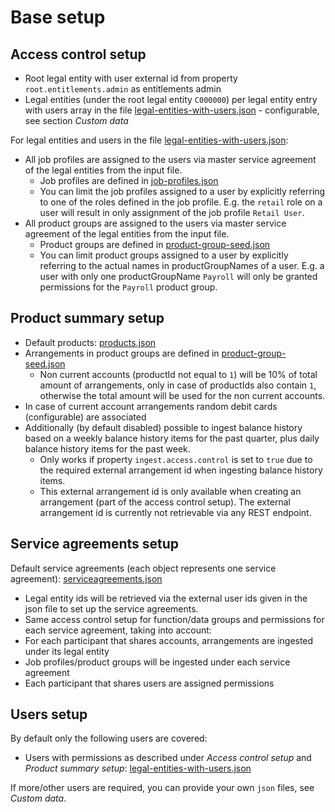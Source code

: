 # Base setup

## Access control setup
- Root legal entity with user external id from property `root.entitlements.admin` as entitlements admin
- Legal entities (under the root legal entity `C000000`) per legal entity entry with users array in the file [legal-entities-with-users.json](../src/main/resources/data/legal-entities-with-users.json) - configurable, see section *Custom data*

For legal entities and users in the file [legal-entities-with-users.json](../src/main/resources/data/legal-entities-with-users.json):
- All job profiles are assigned to the users via master service agreement of the legal entities from the input file.
    - Job profiles are defined in [job-profiles.json](../src/main/resources/data/job-profiles.json)
    - You can limit the job profiles assigned to a user by explicitly referring to one of the roles defined in the job profile. E.g. the `retail` role on a user will result in only assignment of the job profile `Retail User`.   
- All product groups are assigned to the users via master service agreement of the legal entities from the input file.
    - Product groups are defined in [product-group-seed.json](../src/main/resources/data/seed/product-group-seed.json)
    - You can limit product groups assigned to a user by explicitly referring to the actual names in productGroupNames of a user. E.g. a user with only one productGroupName `Payroll` will only be granted permissions for the `Payroll` product group.

## Product summary setup
- Default products: [products.json](../src/main/resources/data/products.json)
- Arrangements in product groups are defined in [product-group-seed.json](../src/main/resources/data/seed/product-group-seed.json)
    - Non current accounts (productId not equal to `1`) will be 10% of total amount of arrangements, only in case of productIds also contain `1`, otherwise the total amount will be used for the non current accounts.
- In case of current account arrangements random debit cards (configurable) are associated
- Additionally (by default disabled) possible to ingest balance history based on a weekly balance history items for the past quarter, plus daily balance history items for the past week.
    - Only works if property `ingest.access.control` is set to `true` due to the required external arrangement id when ingesting balance history items.
    - This external arrangement id is only available when creating an arrangement (part of the access control setup). The external arrangement id is currently not retrievable via any REST endpoint.

## Service agreements setup
Default service agreements (each object represents one service agreement): [serviceagreements.json](../src/main/resources/data/serviceagreements.json)
- Legal entity ids will be retrieved via the external user ids given in the json file to set up the service agreements.
- Same access control setup for function/data groups and permissions for each service agreement, taking into account:
- For each participant that shares accounts, arrangements are ingested under its legal entity
- Job profiles/product groups will be ingested under each service agreement
- Each participant that shares users are assigned permissions

## Users setup
By default only the following users are covered:
- Users with permissions as described under *Access control setup* and *Product summary setup*: [legal-entities-with-users.json](../src/main/resources/data/legal-entities-with-users.json)

If more/other users are required, you can provide your own `json` files, see *Custom data*.
